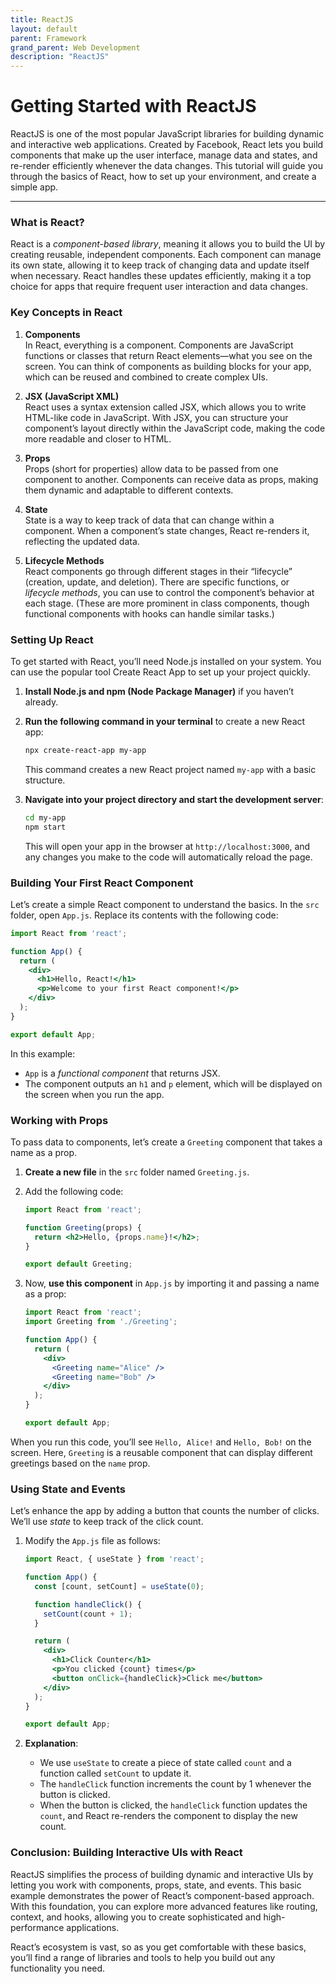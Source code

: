 ```yaml
---
title: ReactJS
layout: default
parent: Framework
grand_parent: Web Development
description: "ReactJS"
---
```


# Getting Started with ReactJS

ReactJS is one of the most popular JavaScript libraries for building dynamic and interactive web applications. Created by Facebook, React lets you build components that make up the user interface, manage data and states, and re-render efficiently whenever the data changes. This tutorial will guide you through the basics of React, how to set up your environment, and create a simple app.

---

### What is React?

React is a *component-based library*, meaning it allows you to build the UI by creating reusable, independent components. Each component can manage its own state, allowing it to keep track of changing data and update itself when necessary. React handles these updates efficiently, making it a top choice for apps that require frequent user interaction and data changes.

### Key Concepts in React

1. **Components**  
   In React, everything is a component. Components are JavaScript functions or classes that return React elements—what you see on the screen. You can think of components as building blocks for your app, which can be reused and combined to create complex UIs.

2. **JSX (JavaScript XML)**  
   React uses a syntax extension called JSX, which allows you to write HTML-like code in JavaScript. With JSX, you can structure your component’s layout directly within the JavaScript code, making the code more readable and closer to HTML.

3. **Props**  
   Props (short for properties) allow data to be passed from one component to another. Components can receive data as props, making them dynamic and adaptable to different contexts.

4. **State**  
   State is a way to keep track of data that can change within a component. When a component’s state changes, React re-renders it, reflecting the updated data.

5. **Lifecycle Methods**  
   React components go through different stages in their “lifecycle” (creation, update, and deletion). There are specific functions, or *lifecycle methods*, you can use to control the component’s behavior at each stage. (These are more prominent in class components, though functional components with hooks can handle similar tasks.)

### Setting Up React

To get started with React, you’ll need Node.js installed on your system. You can use the popular tool Create React App to set up your project quickly.

1. **Install Node.js and npm (Node Package Manager)** if you haven’t already.
2. **Run the following command in your terminal** to create a new React app:

   ```bash
   npx create-react-app my-app
   ```

   This command creates a new React project named `my-app` with a basic structure.

3. **Navigate into your project directory and start the development server**:

   ```bash
   cd my-app
   npm start
   ```

   This will open your app in the browser at `http://localhost:3000`, and any changes you make to the code will automatically reload the page.

### Building Your First React Component

Let’s create a simple React component to understand the basics. In the `src` folder, open `App.js`. Replace its contents with the following code:

```jsx
import React from 'react';

function App() {
  return (
    <div>
      <h1>Hello, React!</h1>
      <p>Welcome to your first React component!</p>
    </div>
  );
}

export default App;
```

In this example:
- `App` is a *functional component* that returns JSX.
- The component outputs an `h1` and `p` element, which will be displayed on the screen when you run the app.

### Working with Props

To pass data to components, let’s create a `Greeting` component that takes a name as a prop.

1. **Create a new file** in the `src` folder named `Greeting.js`.
2. Add the following code:

   ```jsx
   import React from 'react';

   function Greeting(props) {
     return <h2>Hello, {props.name}!</h2>;
   }

   export default Greeting;
   ```

3. Now, **use this component** in `App.js` by importing it and passing a name as a prop:

   ```jsx
   import React from 'react';
   import Greeting from './Greeting';

   function App() {
     return (
       <div>
         <Greeting name="Alice" />
         <Greeting name="Bob" />
       </div>
     );
   }

   export default App;
   ```

When you run this code, you’ll see `Hello, Alice!` and `Hello, Bob!` on the screen. Here, `Greeting` is a reusable component that can display different greetings based on the `name` prop.

### Using State and Events

Let’s enhance the app by adding a button that counts the number of clicks. We’ll use *state* to keep track of the click count.

1. Modify the `App.js` file as follows:

   ```jsx
   import React, { useState } from 'react';

   function App() {
     const [count, setCount] = useState(0);

     function handleClick() {
       setCount(count + 1);
     }

     return (
       <div>
         <h1>Click Counter</h1>
         <p>You clicked {count} times</p>
         <button onClick={handleClick}>Click me</button>
       </div>
     );
   }

   export default App;
   ```

2. **Explanation**:
    - We use `useState` to create a piece of state called `count` and a function called `setCount` to update it.
    - The `handleClick` function increments the count by 1 whenever the button is clicked.
    - When the button is clicked, the `handleClick` function updates the `count`, and React re-renders the component to display the new count.

### Conclusion: Building Interactive UIs with React

ReactJS simplifies the process of building dynamic and interactive UIs by letting you work with components, props, state, and events. This basic example demonstrates the power of React’s component-based approach. With this foundation, you can explore more advanced features like routing, context, and hooks, allowing you to create sophisticated and high-performance applications.

React’s ecosystem is vast, so as you get comfortable with these basics, you’ll find a range of libraries and tools to help you build out any functionality you need.